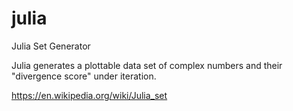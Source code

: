 # julia
Julia Set Generator

Julia generates a plottable data set of complex numbers and their "divergence score" under iteration. 

https://en.wikipedia.org/wiki/Julia_set
